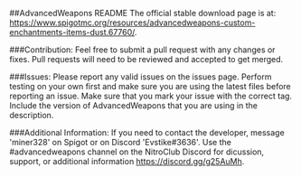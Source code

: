 ##AdvancedWeapons README
The official stable download page is at: https://www.spigotmc.org/resources/advancedweapons-custom-enchantments-items-dust.67760/.

###Contribution:
Feel free to submit a pull request with any changes or fixes.
Pull requests will need to be reviewed and accepted to get merged.

###Issues:
Please report any valid issues on the issues page.
Perform testing on your own first and make sure you are using the latest files before reporting an issue.
Make sure that you mark your issue with the correct tag.
Include the version of AdvancedWeapons that you are using in the description.

###Additional Information:
If you need to contact the developer, message 'miner328' on Spigot or on Discord 'Evstike#3636'.
Use the #advancedweapons channel on the NitroClub Discord for dicussion, support, or additional information https://discord.gg/g25AuMh.
